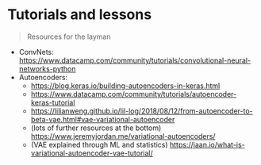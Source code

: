 # Tutorials and lessons
> Resources for the layman

- ConvNets: https://www.datacamp.com/community/tutorials/convolutional-neural-networks-python
- Autoencoders:
  - https://blog.keras.io/building-autoencoders-in-keras.html
  - https://www.datacamp.com/community/tutorials/autoencoder-keras-tutorial
  - https://lilianweng.github.io/lil-log/2018/08/12/from-autoencoder-to-beta-vae.html#vae-variational-autoencoder
  - (lots of further resources at the bottom) https://www.jeremyjordan.me/variational-autoencoders/
  - (VAE explained through ML and statistics) https://jaan.io/what-is-variational-autoencoder-vae-tutorial/
